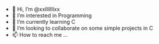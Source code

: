 - 👋 Hi, I’m @xxlllllllxx
- 👀 I’m interested in Programming
- 🌱 I’m currently learning C
- 💞️ I’m looking to collaborate on some simple projects in C
- 📫 How to reach me ...

<!---
xxlllllllxx/xxlllllllxx is a ✨ special ✨ repository because its `README.md` (this file) appears on your GitHub profile.
You can click the Preview link to take a look at your changes.
--->
